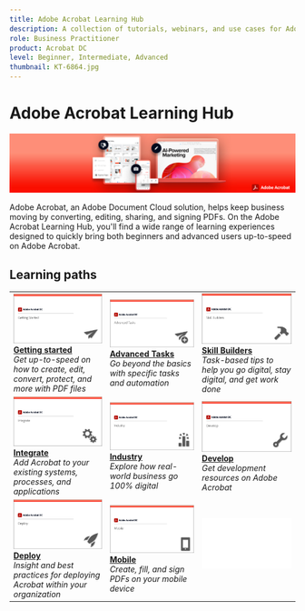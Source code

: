 ```yaml
---
title: Adobe Acrobat Learning Hub
description: A collection of tutorials, webinars, and use cases for Adobe Acrobat DC
role: Business Practitioner
product: Acrobat DC
level: Beginner, Intermediate, Advanced
thumbnail: KT-6864.jpg
---
```


# Adobe Acrobat Learning Hub

![Acrobat Hero Image](assets/Hero_Acrobat.jpg)

Adobe Acrobat, an Adobe Document Cloud solution, helps keep business moving by converting, editing, sharing, and signing PDFs. On the Adobe Acrobat Learning Hub, you'll find a wide range of learning experiences designed to quickly bring both beginners and advanced users up-to-speed on Adobe Acrobat.

## Learning paths

<table style="table-layout:fixed">
<tr>
  <td>
    <a href="getting-started/getting-started-overview.md">
      <img alt="Getting started" src="assets/acrobat_title_getting_started.png" />
    </a>
    <div>
    <a href="getting-started/getting-started-overview.md"><strong>Getting started</strong></a>
    </div>
    <em>Get up-to-speed on how to create, edit, convert, protect, and more with PDF files</em>
    <br>
  </td>
  <td>
    <a href="advanced-tasks/advanced-tasks-overview.md">
      <img alt="Advanced tasks" src="assets/acrobat_title_advanced_tasks.png" />
    </a>
    <div>
    <a href="advanced-tasks/advanced-tasks-overview.md"><strong>Advanced Tasks</strong></a>
    </div>
    <em>Go beyond the basics with specific tasks and automation</em>
    <br>
  </td>
  <td>
    <a href="skill-builder/skill-builder-overview.md">
      <img alt="Skill Builder" src="assets/acrobat_title_skill_builder.png" />
    </a>
    <div>
    <a href="skill-builder/skill-builder-overview.md"><strong>Skill Builders</strong></a>
    </div>
    <em>Task-based tips to help you go digital, stay digital, and get work done</em>
    <br>
  </td>
</tr>
<tr>
  <td>
    <a href="integrate/integrate-overview.md">
      <img alt="Integrate" src="assets/acrobat_title_integrate.png" />
    </a>
    <div>
    <a href="integrate/integrate-overview.md"><strong>Integrate</strong></a>
    </div>
    <em>Add Acrobat to your existing systems, processes, and applications</em>
    <br>
  </td>
  <td>
    <a href="industry/industry-overview.md">
      <img alt="Industry" src="assets/acrobat_title_industry.png" />
    </a>
    <div>
    <a href="industry/industry-overview.md"><strong>Industry</strong></a>
    </div>
    <em>Explore how real-world business go 100% digital</em>
    <br>
  <td>
    <a href="develop/develop-overview.md">
      <img alt="Develop" src="assets/acrobat_title_develop.png" />
    </a>
    <div>
    <a href="develop/develop-overview.md"><strong>Develop</strong></a>
    </div>
    <em>Get development resources on Adobe Acrobat</em>
    <br>
  </td>
</tr>
<tr>
  <td>
    <a href="deploy/deploy-overview.md">
      <img alt="Deploy" src="assets/acrobat_title_deploy.png" />
    </a>
    <div>
    <a href="deploy/deploy-overview.md"><strong>Deploy</strong></a>
    </div>
    <em>Insight and best practices for deploying Acrobat within your organization</em>
    <br>
  </td>
  <td>
    <a href="mobile/mobile-overview.md">
      <img alt="Mobile" src="assets/acrobat_title_mobile.png" />
    </a>
    <div>
    <a href="mobile/mobile-overview.md"><strong>Mobile</strong></a>
    </div>
    <em>Create, fill, and sign PDFs on your mobile device</em>
    <br>
  <td>
   <img alt="Spacer" src="assets/Whitespacer.png" />
    <div>
    <br>
  </td>
</tr>
</table>
